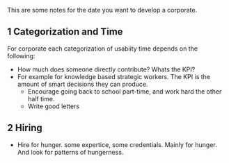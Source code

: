 This are some notes for the date you want to develop a corporate.

## 1 Categorization and Time

For corporate each categorization of usabiity time depends on the following:
- How much does someone directly contribute? Whats the KPI?
- For example for knowledge based strategic workers. The KPI is the amount of smart decisions they can produce.
  - Encourage going back to school part-time, and work hard the other half time.
  - Write good letters



## 2 Hiring

- Hire for hunger. some expertice, some credentials. Mainly for hunger. And look for patterns of hungerness.






